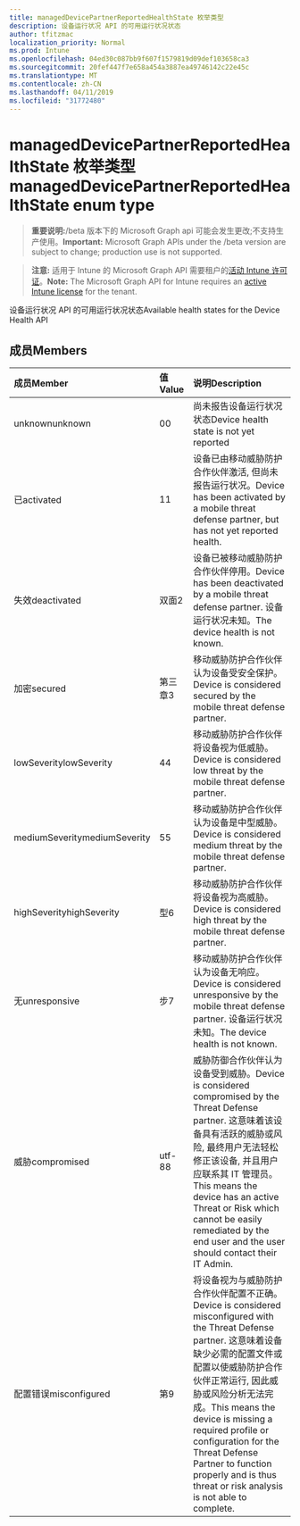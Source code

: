 ```yaml
---
title: managedDevicePartnerReportedHealthState 枚举类型
description: 设备运行状况 API 的可用运行状况状态
author: tfitzmac
localization_priority: Normal
ms.prod: Intune
ms.openlocfilehash: 04ed30c087bb9f607f1579819d09def103658ca3
ms.sourcegitcommit: 20fef447f7e658a454a3887ea49746142c22e45c
ms.translationtype: MT
ms.contentlocale: zh-CN
ms.lasthandoff: 04/11/2019
ms.locfileid: "31772480"
---
```

# <a name="manageddevicepartnerreportedhealthstate-enum-type"></a><span data-ttu-id="c83b7-103">managedDevicePartnerReportedHealthState 枚举类型</span><span class="sxs-lookup"><span data-stu-id="c83b7-103">managedDevicePartnerReportedHealthState enum type</span></span>

> <span data-ttu-id="c83b7-104">**重要说明:**/beta 版本下的 Microsoft Graph api 可能会发生更改;不支持生产使用。</span><span class="sxs-lookup"><span data-stu-id="c83b7-104">**Important:** Microsoft Graph APIs under the /beta version are subject to change; production use is not supported.</span></span>

> <span data-ttu-id="c83b7-105">**注意:** 适用于 Intune 的 Microsoft Graph API 需要租户的[活动 Intune 许可证](https://go.microsoft.com/fwlink/?linkid=839381)。</span><span class="sxs-lookup"><span data-stu-id="c83b7-105">**Note:** The Microsoft Graph API for Intune requires an [active Intune license](https://go.microsoft.com/fwlink/?linkid=839381) for the tenant.</span></span>

<span data-ttu-id="c83b7-106">设备运行状况 API 的可用运行状况状态</span><span class="sxs-lookup"><span data-stu-id="c83b7-106">Available health states for the Device Health API</span></span>

## <a name="members"></a><span data-ttu-id="c83b7-107">成员</span><span class="sxs-lookup"><span data-stu-id="c83b7-107">Members</span></span>
|<span data-ttu-id="c83b7-108">成员</span><span class="sxs-lookup"><span data-stu-id="c83b7-108">Member</span></span>|<span data-ttu-id="c83b7-109">值</span><span class="sxs-lookup"><span data-stu-id="c83b7-109">Value</span></span>|<span data-ttu-id="c83b7-110">说明</span><span class="sxs-lookup"><span data-stu-id="c83b7-110">Description</span></span>|
|:---|:---|:---|
|<span data-ttu-id="c83b7-111">unknown</span><span class="sxs-lookup"><span data-stu-id="c83b7-111">unknown</span></span>|<span data-ttu-id="c83b7-112">0</span><span class="sxs-lookup"><span data-stu-id="c83b7-112">0</span></span>|<span data-ttu-id="c83b7-113">尚未报告设备运行状况状态</span><span class="sxs-lookup"><span data-stu-id="c83b7-113">Device health state is not yet reported</span></span>|
|<span data-ttu-id="c83b7-114">已</span><span class="sxs-lookup"><span data-stu-id="c83b7-114">activated</span></span>|<span data-ttu-id="c83b7-115">1</span><span class="sxs-lookup"><span data-stu-id="c83b7-115">1</span></span>|<span data-ttu-id="c83b7-116">设备已由移动威胁防护合作伙伴激活, 但尚未报告运行状况。</span><span class="sxs-lookup"><span data-stu-id="c83b7-116">Device has been activated by a mobile threat defense partner, but has not yet reported health.</span></span>|
|<span data-ttu-id="c83b7-117">失效</span><span class="sxs-lookup"><span data-stu-id="c83b7-117">deactivated</span></span>|<span data-ttu-id="c83b7-118">双面</span><span class="sxs-lookup"><span data-stu-id="c83b7-118">2</span></span>|<span data-ttu-id="c83b7-119">设备已被移动威胁防护合作伙伴停用。</span><span class="sxs-lookup"><span data-stu-id="c83b7-119">Device has been deactivated by a mobile threat defense partner.</span></span> <span data-ttu-id="c83b7-120">设备运行状况未知。</span><span class="sxs-lookup"><span data-stu-id="c83b7-120">The device health is not known.</span></span>|
|<span data-ttu-id="c83b7-121">加密</span><span class="sxs-lookup"><span data-stu-id="c83b7-121">secured</span></span>|<span data-ttu-id="c83b7-122">第三章</span><span class="sxs-lookup"><span data-stu-id="c83b7-122">3</span></span>|<span data-ttu-id="c83b7-123">移动威胁防护合作伙伴认为设备受安全保护。</span><span class="sxs-lookup"><span data-stu-id="c83b7-123">Device is considered secured by the mobile threat defense partner.</span></span>|
|<span data-ttu-id="c83b7-124">lowSeverity</span><span class="sxs-lookup"><span data-stu-id="c83b7-124">lowSeverity</span></span>|<span data-ttu-id="c83b7-125">4</span><span class="sxs-lookup"><span data-stu-id="c83b7-125">4</span></span>|<span data-ttu-id="c83b7-126">移动威胁防护合作伙伴将设备视为低威胁。</span><span class="sxs-lookup"><span data-stu-id="c83b7-126">Device is considered low threat by the mobile threat defense partner.</span></span>|
|<span data-ttu-id="c83b7-127">mediumSeverity</span><span class="sxs-lookup"><span data-stu-id="c83b7-127">mediumSeverity</span></span>|<span data-ttu-id="c83b7-128">5</span><span class="sxs-lookup"><span data-stu-id="c83b7-128">5</span></span>|<span data-ttu-id="c83b7-129">移动威胁防护合作伙伴认为设备是中型威胁。</span><span class="sxs-lookup"><span data-stu-id="c83b7-129">Device is considered medium threat by the mobile threat defense partner.</span></span>|
|<span data-ttu-id="c83b7-130">highSeverity</span><span class="sxs-lookup"><span data-stu-id="c83b7-130">highSeverity</span></span>|<span data-ttu-id="c83b7-131">型</span><span class="sxs-lookup"><span data-stu-id="c83b7-131">6</span></span>|<span data-ttu-id="c83b7-132">移动威胁防护合作伙伴将设备视为高威胁。</span><span class="sxs-lookup"><span data-stu-id="c83b7-132">Device is considered high threat by the mobile threat defense partner.</span></span>|
|<span data-ttu-id="c83b7-133">无</span><span class="sxs-lookup"><span data-stu-id="c83b7-133">unresponsive</span></span>|<span data-ttu-id="c83b7-134">步</span><span class="sxs-lookup"><span data-stu-id="c83b7-134">7</span></span>|<span data-ttu-id="c83b7-135">移动威胁防护合作伙伴认为设备无响应。</span><span class="sxs-lookup"><span data-stu-id="c83b7-135">Device is considered unresponsive by the mobile threat defense partner.</span></span> <span data-ttu-id="c83b7-136">设备运行状况未知。</span><span class="sxs-lookup"><span data-stu-id="c83b7-136">The device health is not known.</span></span>|
|<span data-ttu-id="c83b7-137">威胁</span><span class="sxs-lookup"><span data-stu-id="c83b7-137">compromised</span></span>|<span data-ttu-id="c83b7-138">utf-8</span><span class="sxs-lookup"><span data-stu-id="c83b7-138">8</span></span>|<span data-ttu-id="c83b7-139">威胁防御合作伙伴认为设备受到威胁。</span><span class="sxs-lookup"><span data-stu-id="c83b7-139">Device is considered compromised by the Threat Defense partner.</span></span> <span data-ttu-id="c83b7-140">这意味着该设备具有活跃的威胁或风险, 最终用户无法轻松修正该设备, 并且用户应联系其 IT 管理员。</span><span class="sxs-lookup"><span data-stu-id="c83b7-140">This means the device has an active Threat or Risk which cannot be easily remediated by the end user and the user should contact their IT Admin.</span></span>|
|<span data-ttu-id="c83b7-141">配置错误</span><span class="sxs-lookup"><span data-stu-id="c83b7-141">misconfigured</span></span>|<span data-ttu-id="c83b7-142">第</span><span class="sxs-lookup"><span data-stu-id="c83b7-142">9</span></span>|<span data-ttu-id="c83b7-143">将设备视为与威胁防护合作伙伴配置不正确。</span><span class="sxs-lookup"><span data-stu-id="c83b7-143">Device is considered misconfigured with the Threat Defense partner.</span></span> <span data-ttu-id="c83b7-144">这意味着设备缺少必需的配置文件或配置以使威胁防护合作伙伴正常运行, 因此威胁或风险分析无法完成。</span><span class="sxs-lookup"><span data-stu-id="c83b7-144">This means the device is missing a required profile or configuration for the Threat Defense Partner to function properly and is thus threat or risk analysis is not able to complete.</span></span>|





